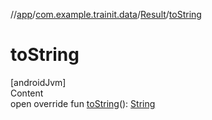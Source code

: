 //[app](../../../index.md)/[com.example.trainit.data](../index.md)/[Result](index.md)/[toString](to-string.md)



# toString  
[androidJvm]  
Content  
open override fun [toString](to-string.md)(): [String](https://kotlinlang.org/api/latest/jvm/stdlib/kotlin/-string/index.html)  



